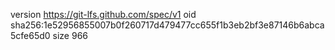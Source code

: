 version https://git-lfs.github.com/spec/v1
oid sha256:1e52956855007b0f260717d479477cc655f1b3eb2bf3e87146b6abca5cfe65d0
size 966
